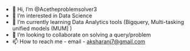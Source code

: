 - 👋 Hi, I’m @Acetheproblemsolver3
- 👀 I’m interested in Data Science
- 🌱 I’m currently learning Data Analytics tools (Bigquery, Multi-tasking unified models (MUM] )
- 💞️ I’m looking to collaborate on solving a query/problem
- 📫 How to reach me - email - aksharanj7@gmail.com

<!---
Acetheproblemsolver3/Acetheproblemsolver3 is a ✨ special ✨ repository because its `README.md` (this file) appears on your GitHub profile.
You can click the Preview link to take a look at your changes.
--->
